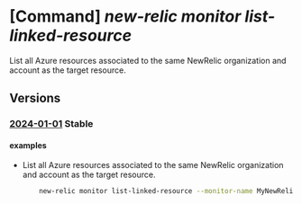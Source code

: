 # [Command] _new-relic monitor list-linked-resource_

List all Azure resources associated to the same NewRelic organization and account as the target resource.

## Versions

### [2024-01-01](/Resources/mgmt-plane/L3N1YnNjcmlwdGlvbnMve30vcmVzb3VyY2Vncm91cHMve30vcHJvdmlkZXJzL25ld3JlbGljLm9ic2VydmFiaWxpdHkvbW9uaXRvcnMve30vbGlzdGxpbmtlZHJlc291cmNlcw==/2024-01-01.xml) **Stable**

<!-- mgmt-plane /subscriptions/{}/resourcegroups/{}/providers/newrelic.observability/monitors/{}/listlinkedresources 2024-01-01 -->

#### examples

- List all Azure resources associated to the same NewRelic organization and account as the target resource.
    ```bash
        new-relic monitor list-linked-resource --monitor-name MyNewRelicMonitor --resource-group MyResourceGroup
    ```
